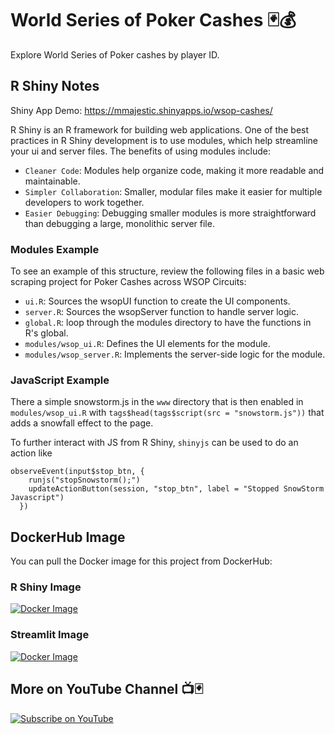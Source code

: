 # World Series of Poker Cashes 🃏💰

Explore World Series of Poker cashes by player ID.

## R Shiny Notes

Shiny App Demo: https://mmajestic.shinyapps.io/wsop-cashes/

R Shiny is an R framework for building web applications. One of the best practices in R Shiny development is to use modules, which help streamline your ui and server files. The benefits of using modules include:

- `Cleaner Code`: Modules help organize code, making it more readable and maintainable.
- `Simpler Collaboration`: Smaller, modular files make it easier for multiple developers to work together.
- `Easier Debugging`: Debugging smaller modules is more straightforward than debugging a large, monolithic server file.

### Modules Example

To see an example of this structure, review the following files in a basic web scraping project for Poker Cashes across WSOP Circuits:

- `ui.R`: Sources the wsopUI function to create the UI components.
- `server.R`: Sources the wsopServer function to handle server logic.
- `global.R`: loop through the modules directory to have the functions in R's global.
- `modules/wsop_ui.R`: Defines the UI elements for the module.
- `modules/wsop_server.R`: Implements the server-side logic for the module.

### JavaScript Example

There a simple snowstorm.js in the `www` directory that is then enabled in `modules/wsop_ui.R` with `tags$head(tags$script(src = "snowstorm.js"))` that adds a snowfall effect to the page.  

To further interact with JS from R Shiny, `shinyjs` can be used to do an action like 

```
observeEvent(input$stop_btn, {
    runjs("stopSnowstorm();")
    updateActionButton(session, "stop_btn", label = "Stopped SnowStorm Javascript")
  })
```

## DockerHub Image

You can pull the Docker image for this project from DockerHub:

### R Shiny Image

[![Docker Image](https://img.shields.io/docker/v/mattmajestic/wsop-cashes?color=blue&label=mattmajestic/wsop-cashes&logo=docker&logoColor=white&style=for-the-badge)](https://hub.docker.com/r/mattmajestic/wsop-cashes)

### Streamlit Image
[![Docker Image](https://img.shields.io/docker/v/mattmajestic/wsop-cashes-streamlit?color=blue&label=mattmajestic/wsop-cashes-streamlit&logo=docker&logoColor=white&style=for-the-badge)](https://hub.docker.com/r/mattmajestic/wsop-cashes-streamlit)

## More on YouTube Channel 📺🃏

[![Subscribe on YouTube](https://img.shields.io/badge/Subscribe-red)](https://www.youtube.com/@majesticcoding) 
